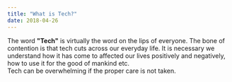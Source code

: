 ```yaml
---
title: "What is Tech?"
date: 2018-04-26
---
```


The word <b>"Tech"</b>  is virtually the word on the lips of everyone. The bone of contention is that tech cuts across our everyday life.
It is necessary we understand how it has come to affected our lives positively and negatively, how to use it for the good of mankind etc. <br>
Tech can be overwhelming if the proper care is not taken.
